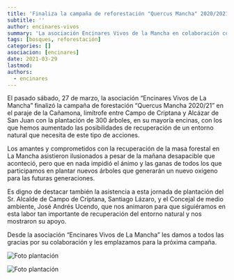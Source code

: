 ```yaml
---
title: 'Finaliza la campaña de reforestación "Quercus Mancha" 2020/2021'
subtitle: ''
author: encinares-vivos
summary: 'La asociación Encinares Vivos de la Mancha en colaboración con el Foro Social y Ecologistas en Acción ha finalizado la campaña de reforestación 2020/2021 con una plantación en el paraje de la Cañamona en la que ha participado el alcalde y el concejal de medio ambiente de Campo de Criptana.'
tags: [bosques, reforestación]
categories: []
asociacion: [encinares]
date: 2021-03-29
lastmod:
authors: 
  - encinares
---
```


El pasado sábado, 27 de marzo, la asociación “Encinares Vivos de La Mancha” finalizó la campaña de forestación “Quercus Mancha 2020/21” en el paraje  de la Cañamona, limítrofe entre Campo de Criptana y Alcázar de San Juan con la plantación de 300 árboles, en su mayoría encinas, con los que hemos aumentado las posibilidades de recuperación de un entorno natural que necesita de este tipo de acciones.

Los amantes y comprometidos con la recuperación de la masa forestal en La Mancha asistieron ilusionados a pesar de la mañana desapacible que aconteció, pero que en nada impidió el ánimo y las ganas de todos los que participamos en plantar nuevos árboles que generarán un nuevo oxigeno para las futuras generaciones.

Es digno de destacar también la asistencia a esta jornada de plantación del Sr. Alcalde de Campo de Criptana, Santiago Lázaro, y el Concejal de  medio ambiente, José Andrés Ucendo, que nos animaron para que siguiéramos en esta labor tan importante de recuperación del entorno natural y nos mostraron su apoyo.

Desde la asociación “Encinares Vivos de La Mancha” les damos a todos las gracias por su colaboración y les emplazamos para la próxima campaña.

![Foto plantación](img/plantacion-2021-cañamona.jpeg)

![Foto plantación](img/plantacion-2021-cañamona-2.jpeg)
